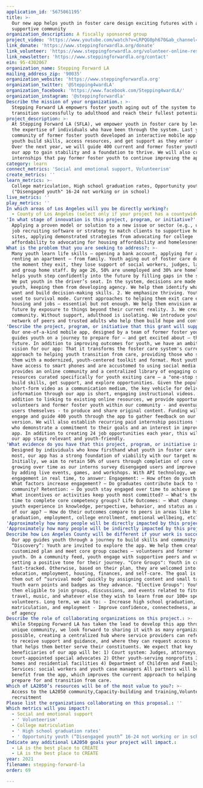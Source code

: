 ```yaml
---
application_id: '5675061195'
title: >-
  Our new app helps youth in foster care design exciting futures with a
  supportive community
organization_description: A fiscally sponsored group
project_video: 'https://www.youtube.com/watch?v=LRPQG0ph670&ab_channel=BethRyan'
link_donate: 'https://www.steppingforwardla.org/donate'
link_volunteer: 'https://www.steppingforwardla.org/volunteer-online-resource-center'
link_newsletter: 'https://www.steppingforwardla.org/contact'
ein: 95-4302067
organization_name: Stepping Forward LA
mailing_address_zip: '90035'
organization_website: 'https://www.steppingforwardla.org'
organization_twitter: '@Stepping4wardLA'
organization_facebook: 'https://www.facebook.com/Stepping4wardLA/'
organization_instagram: '@steppingforwardla'
Describe the mission of your organization.: >-
  Stepping Forward LA empowers foster youth aging out of the system to
  transition successfully to adulthood and reach their fullest potential.
project_description: >-
  At Stepping Forward LA (SFLA), we empower youth in foster care by leveraging
  the expertise of individuals who have been through the system. Last year, our
  community of former foster youth developed an interactive mobile app to help
  youth build skills, access resources, and get support as they enter adulthood.
  Over the next year, we will guide 400 current and former foster youth through
  our app to gain stability and a foundation to thrive. We will also create 24
  internships that pay former foster youth to continue improving the app.
category: learn
connect_metrics: 'Social and emotional support, Volunteerism'
create_metrics: ''
learn_metrics: >-
  College matriculation, High school graduation rates, Opportunity youth
  ("Disengaged youth" 16-24 not working or in school)
live_metrics: ''
play_metrics: ''
In which areas of Los Angeles will you be directly working?:
  - County of Los Angeles (select only if your project has a countywide benefit)
'In what stage of innovation is this project, program, or initiative?': >-
  Applying a proven model or solution to a new issue or sector (e.g., using a
  job recruiting software or strategy to match clients to supportive housing
  sites, applying demonstrated strategies from advocating for college
  affordability to advocating for housing affordability and homelessness, etc.)
What is the problem that you are seeking to address?: >-
  Many youth learn life skills – opening a bank account, applying for a job,
  renting an apartment – from family. Youth aging out of foster care don't, and
  the moment they exit, they lose support of social workers, judges, lawyers,
  and group home staff. By age 26, 50% are unemployed and 30% are homeless. SFLA
  helps youth step confidently into the future by filling gaps in the system: 1.
  We put youth in the driver’s seat. In the system, decisions are made for
  youth, keeping them from developing agency. We help them identify what they
  want and build decision-making skills. 2. We emphasize thriving. Youth are
  used to survival mode. Current approaches to helping them exit care emphasize
  housing and jobs – essential but not enough. We help them envision an exciting
  future by exposure to things beyond their current reality. 3. We create
  community. Without support, adulthood is isolating. We introduce youth to a
  network of peers and trusted adults who help them build hope and confidence.
'Describe the project, program, or initiative that this grant will support to address the problem identified.': >-
  Our one-of-a-kind mobile app, designed by a team of former foster youth, app
  guides youth on a journey to prepare for – and get excited about – their
  future. In addition to improving outcomes for youth, we have an ambitious
  vision for our app: That it transforms the foster care system's current
  approach to helping youth transition from care, providing those who support
  them with a modernized, youth-centered toolkit and format. Most youth we serve
  have access to smart phones and are accustomed to using social media. Our app
  provides an online community and a centralized library of engaging content and
  resources curated specifically for youth exiting care – a "one-stop shop" to
  build skills, get support, and explore opportunities. Given the popularity of
  short-form video as a communication medium, the key vehicle for delivering
  information through our app is short, engaging instructional videos. In
  addition to linking to existing online resources, we provide opportunities for
  volunteers and former foster youth within our community - and eventually app
  users themselves - to produce and share original content. Funding will help us
  engage and guide 400 youth through the app to gather feedback on our beta
  version. We will also establish recurring paid internship positions for youth
  who demonstrate a commitment to their goals and an interest in improving the
  app. In addition to creating 24 job opportunities each year, this will ensure
  our app stays relevant and youth-friendly.
'What evidence do you have that this project, program, or initiative is or will be successful, and how will you define and measure success?': >-
  Designed by individuals who know firsthand what youth in foster care need
  most, our app has a strong foundation of viability with our target market.
  Initially, we aim to retain 50% of users through completion of core groups,
  growing over time as our interns survey disengaged users and improve the app
  by adding live events, games, and workshops. With API technology, we can track
  engagement in real time, to answer: Engagement: – How often do youth engage? –
  What factors increase engagement? – Do graduates contribute back to the
  community? Retention: – Do youth stay engaged over time to achieve goals? –
  What incentives or activities keep youth most committed? – What's the average
  time to complete core competency groups? Life Outcomes: – What changes do
  youth experience in knowledge, perspective, behavior, and status as a result
  of our app? – How do their outcomes compare to peers in areas like high school
  graduation, employment, college enrollment, emotional wellbeing, etc?
'Approximately how many people will be directly impacted by this project, program, or initiative?': '424'
'Approximately how many people will be indirectly impacted by this project, program, or initiative?': '2000'
Describe how Los Angeles County will be different if your work is successful.: >-
  Our app guides youth through a journey to build skills and community:
  “Discovery”: Youth are invited to explore the app. We help them create a
  customized plan and meet core group coaches – volunteers and former foster
  youth. On a community feed, youth engage with supportive peers and volunteers,
  setting a positive tone for their journey. "Core Groups": Youth in crisis are
  fast-tracked. Otherwise, based on their plan, they are welcomed into:
  education, employment, housing, finances, and self-care. The goal is to move
  them out of “survival mode” quickly by assigning content and small tasks.
  Youth earn points and badges as they advance. "Elective Groups": Youth are
  then eligible to join groups, discussions, and events related to fitness,
  travel, music, and whatever else they wish to learn from our 100+ speakers and
  volunteers. Long term, we aim to: - Increase high school graduation, college
  matriculation, and employment - Improve confidence, connectedness, and sense
  of agency
Describe the role of collaborating organizations on this project.: >-
  While Stepping Forward LA has taken the lead to develop this app through our
  unique community, we look forward to sharing it with as many organizations as
  possible, creating a centralized hub where service providers can refer youth
  to receive support and guidance, and where they can request access to data
  that helps them better serve their constituents. We expect that key
  beneficiaries of our app will be: 1) Court system: Judges, attorneys, and
  court-appointed special advocates 2) Other youth-serving nonprofits 3) Group
  homes and residential facilities 4) Department of Children and Family
  Services: social workers and youth case managers All partners will be able to
  benefit from the app, which improves the current approach to helping youth
  prepare for and transition from care.
Which of LA2050’s resources will be of the most value to you?: >-
  Access to the LA2050 community,Capacity-building and training,Volunteer
  recruitment
Please list the organizations collaborating on this proposal.: ''
Which metrics will you impact?:
  - Social and emotional support
  - ' Volunteerism'
  - College matriculation
  - ' High school graduation rates'
  - ' Opportunity youth (“Disengaged youth” 16-24 not working or in school)'
Indicate any additional LA2050 goals your project will impact.:
  - LA is the best place to CREATE
  - LA is the best place to CREATE
year: 2021
filename: stepping-forward-la
order: 69

---
```

